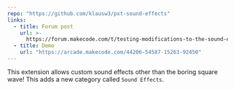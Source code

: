 ```yaml
---
repo: "https://github.com/klausw3/pxt-sound-effects"
links:
  - title: Forum post
    url: >-
      https://forum.makecode.com/t/testing-modifications-to-the-sound-engine/3351/17?u=unsignedarduino
  - title: Demo
    url: "https://arcade.makecode.com/44206-54587-15263-92450"
---
```


This extension allows custom sound effects other than the boring square wave! This adds a new category called `Sound Effects`.
